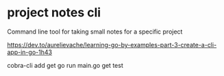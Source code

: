 # project notes cli
 Command line tool for taking small notes for a specific project

https://dev.to/aurelievache/learning-go-by-examples-part-3-create-a-cli-app-in-go-1h43

cobra-cli add get
go run main.go get test
